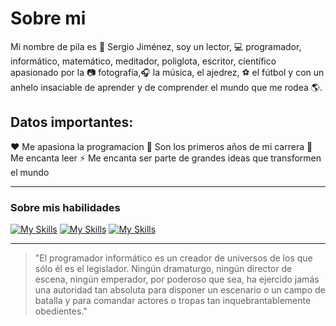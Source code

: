 # Sobre mi
Mi nombre de pila es :boy: Sergio Jiménez, soy un lector, :computer: programador, informático, matemático, meditador, poliglota, escritor, científico apasionado por la :camera: fotografía,:headphones: la música, el ajedrez, :soccer: el fútbol y con un anhelo insaciable de aprender y de comprender el mundo que me rodea :earth_americas:.<br>

## Datos importantes:
:heart: Me apasiona la programacion
:beginner: Son los primeros años de mi carrera
:closed_book: Me encanta leer
:zap: Me encanta ser parte de grandes ideas que transformen el mundo
<br>

---

### Sobre mis habilidades
[![My Skills](https://skillicons.dev/icons?i=html,css,js)](https://skillicons.dev)
[![My Skills](https://skillicons.dev/icons?i=git,github,gitlab)](https://skillicons.dev)
[![My Skills](https://skillicons.dev/icons?i=py)](https://skillicons.dev)

---

>"El programador informático es un creador de universos de los que sólo él es el legislador. Ningún dramaturgo, ningún director de escena, ningún emperador, por poderoso que sea, ha ejercido jamás una autoridad tan absoluta para disponer un escenario o un campo de batalla y para comandar actores o tropas tan inquebrantablemente obedientes."


